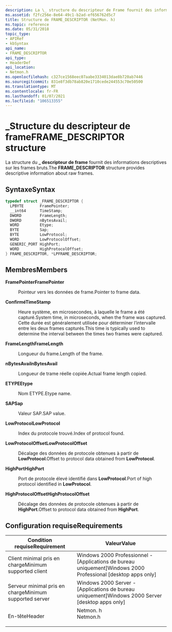 ```yaml
---
description: La \_ structure du descripteur de Frame fournit des informations descriptives sur les frames bruts.
ms.assetid: f2fc256e-8e64-49c1-b2ad-ef656762d5c7
title: Structure de FRAME_DESCRIPTOR (NetMon. h)
ms.topic: reference
ms.date: 05/31/2018
topic_type:
- APIRef
- kbSyntax
api_name:
- FRAME_DESCRIPTOR
api_type:
- HeaderDef
api_location:
- Netmon.h
ms.openlocfilehash: c327ce1568eec07aabe3334013dae8b720ab7446
ms.sourcegitcommit: 831e8f3db78ab820e1710cede244553c70e50500
ms.translationtype: MT
ms.contentlocale: fr-FR
ms.lasthandoff: 01/07/2021
ms.locfileid: "106513355"
---
```

# <a name="frame_descriptor-structure"></a><span data-ttu-id="dbcd1-103">\_Structure du descripteur de frame</span><span class="sxs-lookup"><span data-stu-id="dbcd1-103">FRAME\_DESCRIPTOR structure</span></span>

<span data-ttu-id="dbcd1-104">La structure du **\_ descripteur de frame** fournit des informations descriptives sur les frames bruts.</span><span class="sxs-lookup"><span data-stu-id="dbcd1-104">The **FRAME\_DESCRIPTOR** structure provides descriptive information about raw frames.</span></span>

## <a name="syntax"></a><span data-ttu-id="dbcd1-105">Syntaxe</span><span class="sxs-lookup"><span data-stu-id="dbcd1-105">Syntax</span></span>


```C++
typedef struct _FRAME_DESCRIPTOR {
  LPBYTE       FramePointer;
  __int64      TimeStamp;
  DWORD        FrameLength;
  DWORD        nBytesAvail;
  WORD         Etype;
  BYTE         Sap;
  BYTE         LowProtocol;
  WORD         LowProtocolOffset;
  GENERIC_PORT HighPort;
  WORD         HighProtocolOffset;
} FRAME_DESCRIPTOR, *LPFRAME_DESCRIPTOR;
```



## <a name="members"></a><span data-ttu-id="dbcd1-106">Membres</span><span class="sxs-lookup"><span data-stu-id="dbcd1-106">Members</span></span>

<dl> <dt>

<span data-ttu-id="dbcd1-107">**FramePointer**</span><span class="sxs-lookup"><span data-stu-id="dbcd1-107">**FramePointer**</span></span>
</dt> <dd>

<span data-ttu-id="dbcd1-108">Pointeur vers les données de frame.</span><span class="sxs-lookup"><span data-stu-id="dbcd1-108">Pointer to frame data.</span></span>

</dd> <dt>

<span data-ttu-id="dbcd1-109">**Confirmé**</span><span class="sxs-lookup"><span data-stu-id="dbcd1-109">**TimeStamp**</span></span>
</dt> <dd>

<span data-ttu-id="dbcd1-110">Heure système, en microsecondes, à laquelle le frame a été capturé.</span><span class="sxs-lookup"><span data-stu-id="dbcd1-110">System time, in microseconds, when the frame was captured.</span></span> <span data-ttu-id="dbcd1-111">Cette durée est généralement utilisée pour déterminer l’intervalle entre les deux frames capturés.</span><span class="sxs-lookup"><span data-stu-id="dbcd1-111">This time is typically used to determine the interval between the times two frames were captured.</span></span>

</dd> <dt>

<span data-ttu-id="dbcd1-112">**FrameLength**</span><span class="sxs-lookup"><span data-stu-id="dbcd1-112">**FrameLength**</span></span>
</dt> <dd>

<span data-ttu-id="dbcd1-113">Longueur du frame.</span><span class="sxs-lookup"><span data-stu-id="dbcd1-113">Length of the frame.</span></span>

</dd> <dt>

<span data-ttu-id="dbcd1-114">**nBytesAvail**</span><span class="sxs-lookup"><span data-stu-id="dbcd1-114">**nBytesAvail**</span></span>
</dt> <dd>

<span data-ttu-id="dbcd1-115">Longueur de trame réelle copiée.</span><span class="sxs-lookup"><span data-stu-id="dbcd1-115">Actual frame length copied.</span></span>

</dd> <dt>

<span data-ttu-id="dbcd1-116">**ETYPE**</span><span class="sxs-lookup"><span data-stu-id="dbcd1-116">**Etype**</span></span>
</dt> <dd>

<span data-ttu-id="dbcd1-117">Nom ETYPE.</span><span class="sxs-lookup"><span data-stu-id="dbcd1-117">Etype name.</span></span>

</dd> <dt>

<span data-ttu-id="dbcd1-118">**SAP**</span><span class="sxs-lookup"><span data-stu-id="dbcd1-118">**Sap**</span></span>
</dt> <dd>

<span data-ttu-id="dbcd1-119">Valeur SAP.</span><span class="sxs-lookup"><span data-stu-id="dbcd1-119">SAP value.</span></span>

</dd> <dt>

<span data-ttu-id="dbcd1-120">**LowProtocol**</span><span class="sxs-lookup"><span data-stu-id="dbcd1-120">**LowProtocol**</span></span>
</dt> <dd>

<span data-ttu-id="dbcd1-121">Index du protocole trouvé.</span><span class="sxs-lookup"><span data-stu-id="dbcd1-121">Index of protocol found.</span></span>

</dd> <dt>

<span data-ttu-id="dbcd1-122">**LowProtocolOffset**</span><span class="sxs-lookup"><span data-stu-id="dbcd1-122">**LowProtocolOffset**</span></span>
</dt> <dd>

<span data-ttu-id="dbcd1-123">Décalage des données de protocole obtenues à partir de **LowProtocol**.</span><span class="sxs-lookup"><span data-stu-id="dbcd1-123">Offset to protocol data obtained from **LowProtocol**.</span></span>

</dd> <dt>

<span data-ttu-id="dbcd1-124">**HighPort**</span><span class="sxs-lookup"><span data-stu-id="dbcd1-124">**HighPort**</span></span>
</dt> <dd>

<span data-ttu-id="dbcd1-125">Port de protocole élevé identifié dans **LowProtocol**.</span><span class="sxs-lookup"><span data-stu-id="dbcd1-125">Port of high protocol identified in **LowProtocol**.</span></span>

</dd> <dt>

<span data-ttu-id="dbcd1-126">**HighProtocolOffset**</span><span class="sxs-lookup"><span data-stu-id="dbcd1-126">**HighProtocolOffset**</span></span>
</dt> <dd>

<span data-ttu-id="dbcd1-127">Décalage des données de protocole obtenues à partir de **HighPort**.</span><span class="sxs-lookup"><span data-stu-id="dbcd1-127">Offset to protocol data obtained from **HighPort**.</span></span>

</dd> </dl>

## <a name="requirements"></a><span data-ttu-id="dbcd1-128">Configuration requise</span><span class="sxs-lookup"><span data-stu-id="dbcd1-128">Requirements</span></span>



| <span data-ttu-id="dbcd1-129">Condition requise</span><span class="sxs-lookup"><span data-stu-id="dbcd1-129">Requirement</span></span> | <span data-ttu-id="dbcd1-130">Valeur</span><span class="sxs-lookup"><span data-stu-id="dbcd1-130">Value</span></span> |
|-------------------------------------|-------------------------------------------------------------------------------------|
| <span data-ttu-id="dbcd1-131">Client minimal pris en charge</span><span class="sxs-lookup"><span data-stu-id="dbcd1-131">Minimum supported client</span></span><br/> | <span data-ttu-id="dbcd1-132">Windows 2000 Professionnel - \[Applications de bureau uniquement\]</span><span class="sxs-lookup"><span data-stu-id="dbcd1-132">Windows 2000 Professional \[desktop apps only\]</span></span><br/>                          |
| <span data-ttu-id="dbcd1-133">Serveur minimal pris en charge</span><span class="sxs-lookup"><span data-stu-id="dbcd1-133">Minimum supported server</span></span><br/> | <span data-ttu-id="dbcd1-134">Windows 2000 Server - \[Applications de bureau uniquement\]</span><span class="sxs-lookup"><span data-stu-id="dbcd1-134">Windows 2000 Server \[desktop apps only\]</span></span><br/>                                |
| <span data-ttu-id="dbcd1-135">En-tête</span><span class="sxs-lookup"><span data-stu-id="dbcd1-135">Header</span></span><br/>                   | <dl> <span data-ttu-id="dbcd1-136"><dt>Netmon. h</dt></span><span class="sxs-lookup"><span data-stu-id="dbcd1-136"><dt>Netmon.h</dt></span></span> </dl> |



 

 




